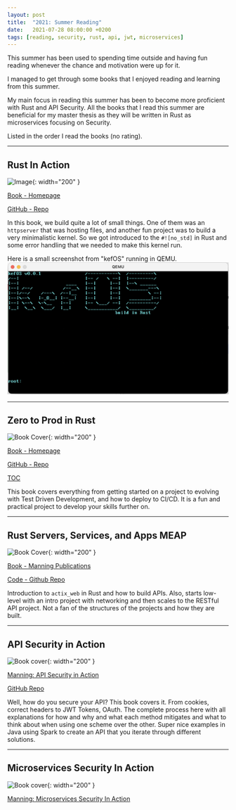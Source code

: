 ```yaml
---
layout: post
title:  "2021: Summer Reading"
date:   2021-07-28 08:00:00 +0200
tags: [reading, security, rust, api, jwt, microservices]
---
```


This summer has been used to spending time outside and having fun reading whenever the chance and motivation were up for it.

I managed to get through some books that I enjoyed reading and learning from this summer.

My main focus in reading this summer has been to become more proficient with Rust and API Security.
All the books that I read this summer are beneficial for my master thesis as they will be written in Rust as microservices focusing on Security.

Listed in the order I read the books (no rating).

---

## Rust In Action

![Image](https://camo.githubusercontent.com/9eda832c431be6036ac6f60f0d44eddd8f417caf854bf42bc110d39f6ca41616/68747470733a2f2f696d616765732e6d616e6e696e672e636f6d2f3138302f3234302f726573697a652f626f6f6b2f352f313763313132342d323134662d343330372d623466652d6664393631613961333166342f4d634e616d6172612d527573742d4d4541502d48492e706e67){: width="200" }

[Book - Homepage](https://www.manning.com/books/rust-in-action)

[GitHub - Repo](https://github.com/rust-in-action/code)

In this book, we build quite a lot of small things.
One of them was an `httpserver` that was hosting files, and another fun project was to build a very minimalistic kernel.
So we got introduced to the `#![no_std]` in Rust and some error handling that we needed to make this kernel run.

Here is a small screenshot from "kefOS" running in QEMU.
![kefOS](/assets/img/summerreading/kefOS.png)

---

## Zero to Prod in Rust

![Book Cover](https://www.zero2prod.com/assets/img/book2.png){: width="200" }

[Book - Homepage](https://www.zero2prod.com/)

[GitHub - Repo](https://github.com/LukeMathWalker/zero-to-production)

[TOC](https://www.zero2prod.com/assets/sample_zero2prod.pdf)

This book covers everything from getting started on a project to evolving with Test Driven Development, and how to deploy to CI/CD.
It is a fun and practical project to develop your skills further on.

---

## Rust Servers, Services, and Apps MEAP

![Book Cover](https://images.manning.com/360/480/resize/book/9/03ac487-c409-4b45-ac49-8affc8b524fe/Eshwarla-RSSA-MEAPHI.png){: width="200" }

[Book - Manning Publications](https://www.manning.com/books/rust-servers-services-and-apps)

[Code - Github Repo](https://github.com/peshwar9/rust-servers-services-apps)

Introduction to `actix_web` in Rust and how to build APIs.
Also, starts low-level with an intro project with networking and then scales to the RESTful API project.
Not a fan of the structures of the projects and how they are built.

---

## API Security in Action

![Book cover](https://images.manning.com/264/352/resize/book/a/759c979-270c-4145-a957-341f40671525/Madden-API-HI.png){: width="200" }

[Manning: API Security in Action](https://www.manning.com/books/api-security-in-action)

[GitHub Repo](https://github.com/NeilMadden/apisecurityinaction)

Well, how do you secure your API? This book covers it. From cookies, correct headers to JWT Tokens, OAuth.
The complete process here with all explanations for how and why and what each method mitigates and what to think about when using one scheme over the other.
Super nice examples in Java using Spark to create an API that you iterate through different solutions.

---

## Microservices Security In Action

![Book cover](https://images.manning.com/264/352/resize/book/6/4cf7d31-fe33-426f-be39-fda5bfbf4191/Siriwardena-MS-HI.png){: width="200" }

[Manning: Microservices Security In Action](https://www.manning.com/books/microservices-security-in-action)

